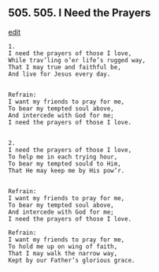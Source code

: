 
## 505.  505. I Need the Prayers
[edit](https://docs.google.com/document/d/1ejhJHwWRbKyQSsJcrrHz0Pkcw8rJt7o1/edit?mode=html)






    1.
    I need the prayers of those I love,
    While trav’ling o’er life’s rugged way,
    That I may true and faithful be,
    And live for Jesus every day.


    Refrain:
    I want my friends to pray for me,
    To bear my tempted soul above,
    And intercede with God for me;
    I need the prayers of those I love.


    2.
    I need the prayers of those I love,
    To help me in each trying hour,
    To bear my tempted sould to Him,
    That He may keep me by His pow’r.


    Refrain:
    I want my friends to pray for me,
    To bear my tempted soul above,
    And intercede with God for me;
    I need the prayers of those I love.

    Refrain:
    I want my friends to pray for me,
    To hold me up on wing of faith,
    That I may walk the narrow way,
    Kept by our Father’s glorious grace.
